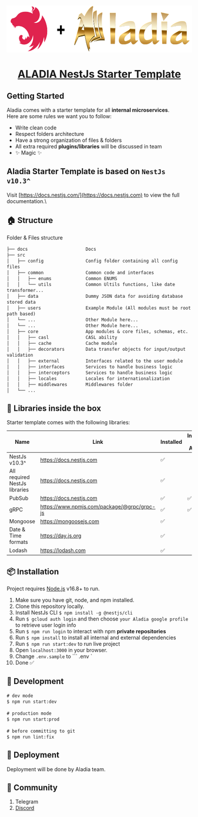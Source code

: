 <p align="center">
  <a href="https://nextjs.org">
    <picture>
      <source media="prefers-color-scheme: dark" srcset="./docs/logo.png">
      <img src="./docs/logo.png" height="128">
    </picture>
    <h1 align="center">ALADIA NestJs Starter Template</h1>
  </a>
</p>

## Getting Started

Aladia comes with a starter template for all <b>internal microservices</b>.
<br/>Here are some rules we want you to follow:

- Write clean code
- Respect folders architecture
- Have a strong organization of files & folders
- All extra required <b>plugins/libraries</b> will be discussed in team
- ✨ Magic ✨


## Aladia Starter Template is based on `NestJs v10.3^`

Visit [https://docs.nestjs.com/](https://docs.nestjs.com) to view the full documentation.\



## 🏠 Structure

Folder & Files structure

```.
├── docs                      Docs
├── src
│   ├── config                Config folder containing all config files
│   ├── common                Common code and interfaces
│   │   ├── enums             Common ENUMS
│   │   └── utils             Common Ultils functions, like date transformer...
│   ├── data                  Dummy JSON data for avoiding database stored data
│   ├── users                 Example Module (All modules must be root path based)
│   └── ...                   Other Module here...
│   └── ...                   Other Module here...
│   ├── core                  App modules & core files, schemas, etc.    
│   │   ├── casl              CASL ability
│   │   ├── cache             Cache module
│   │   ├── decorators        Data transfer objects for input/output validation
│   │   ├── external          Interfaces related to the user module
│   │   ├── interfaces        Services to handle business logic
│   │   ├── interceptors      Services to handle business logic
│   │   ├── locales           Locales for internationalization
│   │   ├── middlewares       Middlewares folder
│   └── ...
```

## 💊 Libraries inside the box
Starter template comes with the following libraries: 

| Name | Link | Installed | Internal by Aladia |
| ------ | ------ | ------ | ------ |
| NestJs v10.3^ | https://docs.nestjs.com | ✅ |
| All required NestJs libraries | https://docs.nestjs.com | ✅ |
| PubSub | https://docs.nestjs.com | ✅ | ✅
| gRPC | https://www.npmjs.com/package/@grpc/grpc-js | ✅ | ✅
| Mongoose | https://mongoosejs.com | ✅ |
| Date & Time formats | https://day.js.org | ✅ |
| Lodash | https://lodash.com | ✅ |



## 📦 Installation

Project requires [Node.js](https://nodejs.org) v16.8+ to run.

1. Make sure you have git, node, and npm installed.
2. Clone this repository locally.
3. Install NestJs CLI `$ npm install -g @nestjs/cli`
4. Run ``` $ gcloud auth login ``` and then choose ``` your Aladia google profile  ``` to retrieve user login info
5. Run ``` $ npm run login ``` to interact with npm <b>private repositories</b>
6. Run ``` $ npm install ``` to install all internal and external dependencies
7. Run ``` $ npm run start:dev ``` to run live project
8. Open ``` localhost:3000 ``` in your browser.
9. Change ``` .env.sample ``` to ``` .env `
10. Done ✅


## 🤖 Development


```
# dev mode
$ npm run start:dev

# production mode
$ npm run start:prod

# before committing to git
$ npm run lint:fix
```


## 🚀 Deployment

Deployment will be done by Aladia team.


## 🦾 Community
1. Telegram
2. [Discord](https://discord.gg/nestjs)